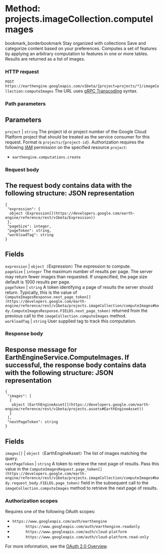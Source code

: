  
#  Method: projects.imageCollection.computeImages
bookmark_borderbookmark Stay organized with collections  Save and categorize content based on your preferences. 
Computes a set of features by applying an arbitrary computation to features in one or more tables. Results are returned as a list of images.
### HTTP request
`POST https://earthengine.googleapis.com/v1beta/{project=projects/*}/imageCollection:computeImages`
The URL uses [gRPC Transcoding](https://google.aip.dev/127) syntax.
### Path parameters
Parameters  
---  
`project` |  `string` The project id or project number of the Google Cloud Platform project that should be treated as the service consumer for this request. Format is `projects/{project-id}`. Authorization requires the following [IAM](https://cloud.google.com/iam/docs/) permission on the specified resource `project`:
  * `earthengine.computations.create`

  
### Request body
The request body contains data with the following structure:
JSON representation  
---  
```
{
 "expression": {
  object (Expression[](https://developers.google.com/earth-engine/reference/rest/v1beta/Expression))
 },
 "pageSize": integer,
 "pageToken": string,
 "workloadTag": string
}
```
  
Fields  
---  
`expression` |  `object (`Expression[](https://developers.google.com/earth-engine/reference/rest/v1beta/Expression)`)` The expression to compute.  
`pageSize` |  `integer` The maximum number of results per page. The server may return fewer images than requested. If unspecified, the page size default is 1000 results per page.  
`pageToken` |  `string` A token identifying a page of results the server should return. Typically, this is the value of `ComputeImagesResponse.next_page_token[](https://developers.google.com/earth-engine/reference/rest/v1beta/projects.imageCollection/computeImages#body.ComputeImagesResponse.FIELDS.next_page_token)` returned from the previous call to the `imageCollection.computeImages` method.  
`workloadTag` |  `string` User supplied tag to track this computation.  
### Response body
Response message for EarthEngineService.ComputeImages.
If successful, the response body contains data with the following structure:
JSON representation  
---  
```
{
 "images": [
  {
   object (EarthEngineAsset[](https://developers.google.com/earth-engine/reference/rest/v1beta/projects.assets#EarthEngineAsset))
  }
 ],
 "nextPageToken": string
}
```
  
Fields  
---  
`images[]` |  `object (`EarthEngineAsset[](https://developers.google.com/earth-engine/reference/rest/v1beta/projects.assets#EarthEngineAsset)`)` The list of images matching the query.  
`nextPageToken` |  `string` A token to retrieve the next page of results. Pass this value in the `ComputeImagesRequest.page_token[](https://developers.google.com/earth-engine/reference/rest/v1beta/projects.imageCollection/computeImages#body.request_body.FIELDS.page_token)` field in the subsequent call to the `imageCollection.computeImages` method to retrieve the next page of results.  
### Authorization scopes
Requires one of the following OAuth scopes:
  * `https://www.googleapis.com/auth/earthengine`
  * `      https://www.googleapis.com/auth/earthengine.readonly`
  * `      https://www.googleapis.com/auth/cloud-platform`
  * `      https://www.googleapis.com/auth/cloud-platform.read-only`


For more information, see the [OAuth 2.0 Overview](https://developers.google.com/identity/protocols/OAuth2).
